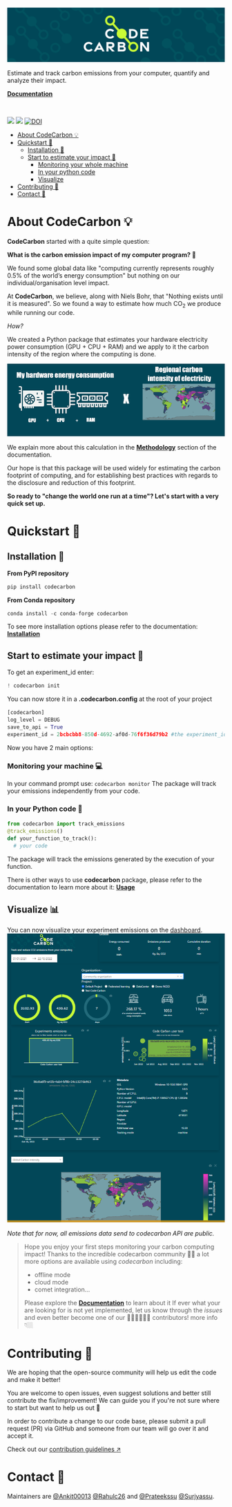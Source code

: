 ![banner](docs/edit/images/banner.png)

Estimate and track carbon emissions from your computer, quantify and analyze their impact.

[**Documentation**](https://Rahulc26.github.io/codecarbon)

<br/>

[![](https://anaconda.org/conda-forge/codecarbon/badges/version.svg)](https://anaconda.org/conda-forge/codecarbon)
[![](https://img.shields.io/pypi/v/codecarbon?color=024758)](https://pypi.org/project/codecarbon/)
[![DOI](https://zenodo.org/badge/263364731.svg)](https://zenodo.org/badge/latestdoi/263364731)


- [About CodeCarbon 💡](#about-codecarbon-)
- [Quickstart 🚀](#quickstart-)
    - [Installation 🔧](#installation-)
    - [Start to estimate your impact 📏](#start-to-estimate-your-impact-)
      - [Monitoring your whole machine](#monitoring-your-machine-)
      - [In your python code](#in-your-python-code-)
      - [Visualize](#visualize-)
- [Contributing 🤝](#contributing-)
- [Contact 📝](#contact-)

# About CodeCarbon 💡

**CodeCarbon** started with a quite simple question: 

**What is the carbon emission impact of my computer program? :shrug:**

We found some global data like "computing currently represents roughly 0.5% of the world’s energy consumption" but nothing on our individual/organisation level impact.

At **CodeCarbon**, we believe, along with Niels Bohr, that "Nothing exists until it is measured". So we found a way to estimate how much CO<sub>2</sub> we produce while running our code.

*How?*

We created a Python package that estimates your hardware electricity power consumption (GPU + CPU + RAM) and we apply to it the carbon intensity of the region where the computing is done.

![calculation Summary](docs/edit/images/calculation.png)

We explain more about this calculation in the [**Methodology**](https://Rahulc26.github.io/codecarbon/methodology.html#) section of the documentation.

Our hope is that this package will be used widely for estimating the carbon footprint of computing, and for establishing best practices with regards to the disclosure and reduction of this footprint.

**So ready to "change the world one run at a time"? Let's start with a very quick set up.**

# Quickstart 🚀

## Installation 🔧

**From PyPI repository**
```python
pip install codecarbon
```

**From Conda repository**
```python
conda install -c conda-forge codecarbon
```
To see more installation options please refer to the documentation: [**Installation**](https://Rahulc26.github.io/codecarbon/installation.html#)

## Start to estimate your impact 📏

To get an experiment_id enter:
```python
! codecarbon init
```
You can now store it in a **.codecarbon.config** at the root of your project 
```python
[codecarbon]
log_level = DEBUG
save_to_api = True
experiment_id = 2bcbcbb8-850d-4692-af0d-76f6f36d79b2 #the experiment_id you get with init
```
Now you have 2 main options:

### Monitoring your machine 💻

In your command prompt use:
```codecarbon monitor```
The package will track your emissions independently from your code.

### In your Python code 🐍
```python
from codecarbon import track_emissions
@track_emissions()
def your_function_to_track():
  # your code
  ```
The package will track the emissions generated by the execution of your function.

There is other ways to use **codecarbon** package, please refer to the documentation to learn more about it:  [**Usage**](https://Rahulc26.github.io/codecarbon/usage.html#)

## Visualize 📊

You can now visualize your experiment emissions on the [dashboard](https://dashboard.codecarbon.io/).
![dashboard](docs/edit/images/dashboard.png)

*Note that for now, all emissions data send to codecarbon API are public.*

> Hope you enjoy your first steps monitoring your carbon computing impact!
> Thanks to the incredible codecarbon community 💪🏼 a lot more options are available using *codecarbon* including:
> - offline mode
> - cloud mode
> - comet integration...
>
> Please explore the [**Documentation**](https://Rahulc26.github.io/codecarbon) to learn about it
> If ever what your are looking for is not yet implemented, let us know through the *issues* and even better become one of our 🦸🏼‍♀️🦸🏼‍♂️ contributors! more info 👇🏼


# Contributing 🤝

We are hoping that the open-source community will help us edit the code and make it better!

You are welcome to open issues, even suggest solutions and better still contribute the fix/improvement! We can guide you if you're not sure where to start but want to help us out 🥇

In order to contribute a change to our code base, please submit a pull request (PR) via GitHub and someone from our team will go over it and accept it.

Check out our [contribution guidelines :arrow_upper_right:](https://github.com/Rahulc26/codecarbon/blob/master/CONTRIBUTING.md)

# Contact 📝

Maintainers are [@Ankit00013](https://github.com/Ankit00013) [@Rahulc26](https://github.com/Rahulc26) and [@Prateekssu](https://github.com/Prateekssu) [@Surjyassu](https://github.com/Surjyassu).
